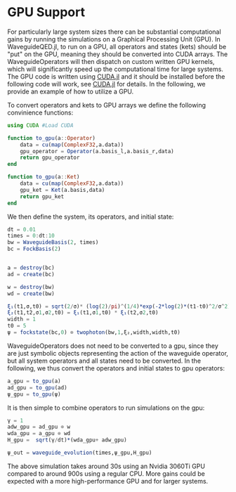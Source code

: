 # GPU Support
For particularly large system sizes there can be substantial computational gains by running the simulations on a Graphical Processing Unit (GPU). In WaveguideQED.jl, to run on a GPU, all operators and states (kets) should be "put" on the GPU, meaning they should be converted into CUDA arrays. The WaveguideOperators will then dispatch on custom written GPU kernels, which will significantly speed up the computational time for large systems. The GPU code is written using [CUDA.jl](https://github.com/JuliaGPU/CUDA.jl) and it should be installed before the following code will work, see [CUDA.jl](https://github.com/JuliaGPU/CUDA.jl) for details.  In the following, we provide an example of how to utilize a GPU.

To convert operators and kets to GPU arrays we define the following convinience functions:
```julia
using CUDA #Load CUDA

function to_gpu(a::Operator)
    data = cu(map(ComplexF32,a.data))
    gpu_operator = Operator(a.basis_l,a.basis_r,data)
    return gpu_operator
end

function to_gpu(a::Ket)
    data = cu(map(ComplexF32,a.data))
    gpu_ket = Ket(a.basis,data)
    return gpu_ket
end
```

We then define the system, its operators, and initial state:
```julia
dt = 0.01
times = 0:dt:10
bw = WaveguideBasis(2, times)
bc = FockBasis(2)


a = destroy(bc)
ad = create(bc)

w = destroy(bw)
wd = create(bw)

ξ₁(t1,σ,t0) = sqrt(2/σ)* (log(2)/pi)^(1/4)*exp(-2*log(2)*(t1-t0)^2/σ^2)
ξ₂(t1,t2,σ1,σ2,t0) = ξ₁(t1,σ1,t0) * ξ₁(t2,σ2,t0) 
width = 1
t0 = 5
ψ = fockstate(bc,0) ⊗ twophoton(bw,1,ξ₂,width,width,t0)
```

WaveguideOperators does not need to be converted to a gpu, since they are just symbolic objects representing the action of the waveguide operator, but all system operators and all states need to be converted. In the following, we thus convert the operators and initial states to gpu operators:

```julia
a_gpu = to_gpu(a)
ad_gpu = to_gpu(ad)
ψ_gpu = to_gpu(ψ)
```

It is then simple to combine operators to run simulations on the gpu:

```julia
γ = 1
adw_gpu = ad_gpu ⊗ w
wda_gpu = a_gpu ⊗ wd
H_gpu =  sqrt(γ/dt)*(wda_gpu+ adw_gpu)

ψ_out = waveguide_evolution(times,ψ_gpu,H_gpu)
```

The above simulation takes around 30s using an Nvidia 3060Ti GPU compared to around 900s using a regular CPU. More gains could be expected with a more high-performance GPU and for larger systems. 